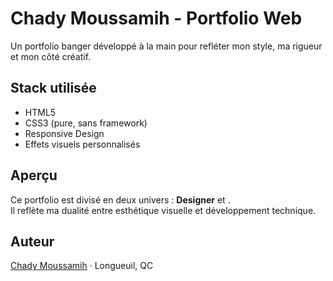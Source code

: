 # Chady Moussamih - Portfolio Web

Un portfolio banger développé à la main pour refléter mon style, ma rigueur et mon côté créatif.

## Stack utilisée

- HTML5
- CSS3 (pure, sans framework)
- Responsive Design
- Effets visuels personnalisés

## Aperçu

Ce portfolio est divisé en deux univers : **Designer** et **<Coder>**.  
Il reflète ma dualité entre esthétique visuelle et développement technique.

## Auteur

[Chady Moussamih](mailto:chadym80@gmail.com) · Longueuil, QC